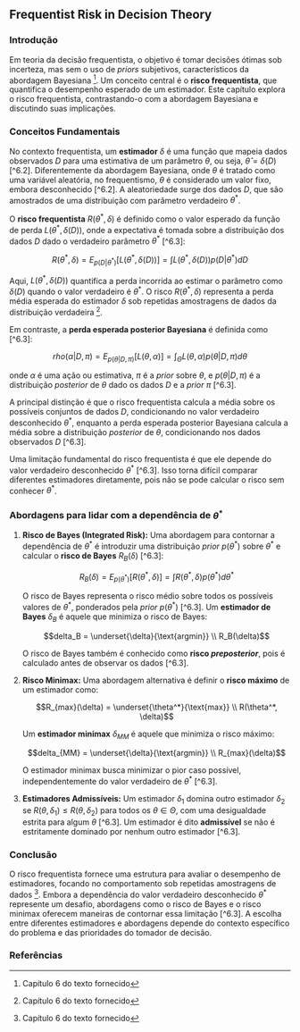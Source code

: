 ## Frequentist Risk in Decision Theory

### Introdução
Em teoria da decisão frequentista, o objetivo é tomar decisões ótimas sob incerteza, mas sem o uso de *priors* subjetivos, característicos da abordagem Bayesiana [^6]. Um conceito central é o **risco frequentista**, que quantifica o desempenho esperado de um estimador. Este capítulo explora o risco frequentista, contrastando-o com a abordagem Bayesiana e discutindo suas implicações.

### Conceitos Fundamentais

No contexto frequentista, um **estimador** $\delta$ é uma função que mapeia dados observados $D$ para uma estimativa de um parâmetro $\theta$, ou seja, $\hat{\theta} = \delta(D)$ [^6.2]. Diferentemente da abordagem Bayesiana, onde $\theta$ é tratado como uma variável aleatória, no frequentismo, $\theta$ é considerado um valor fixo, embora desconhecido [^6.2]. A aleatoriedade surge dos dados $D$, que são amostrados de uma distribuição com parâmetro verdadeiro $\theta^*$.

O **risco frequentista** $R(\theta^*, \delta)$ é definido como o valor esperado da função de perda $L(\theta^*, \delta(D))$, onde a expectativa é tomada sobre a distribuição dos dados $D$ dado o verdadeiro parâmetro $\theta^*$ [^6.3]:

$$R(\theta^*, \delta) = E_{p(D|\theta^*)}[L(\theta^*, \delta(D))] = \int L(\theta^*, \delta(D))p(D|\theta^*)dD$$

Aqui, $L(\theta^*, \delta(D))$ quantifica a perda incorrida ao estimar o parâmetro como $\delta(D)$ quando o valor verdadeiro é $\theta^*$. O risco $R(\theta^*, \delta)$ representa a perda média esperada do estimador $\delta$ sob repetidas amostragens de dados da distribuição verdadeira [^6].

Em contraste, a **perda esperada posterior Bayesiana** é definida como [^6.3]:

$$rho(\alpha|D, \pi) = E_{p(\theta|D, \pi)}[L(\theta, \alpha)] = \int_{\Theta} L(\theta, \alpha)p(\theta|D, \pi)d\theta$$

onde $\alpha$ é uma ação ou estimativa, $\pi$ é a *prior* sobre $\theta$, e $p(\theta|D, \pi)$ é a distribuição *posterior* de $\theta$ dado os dados $D$ e a *prior* $\pi$ [^6.3].

A principal distinção é que o risco frequentista calcula a média sobre os possíveis conjuntos de dados $D$, condicionando no valor verdadeiro desconhecido $\theta^*$, enquanto a perda esperada posterior Bayesiana calcula a média sobre a distribuição *posterior* de $\theta$, condicionando nos dados observados $D$ [^6.3].

Uma limitação fundamental do risco frequentista é que ele depende do valor verdadeiro desconhecido $\theta^*$ [^6.3]. Isso torna difícil comparar diferentes estimadores diretamente, pois não se pode calcular o risco sem conhecer $\theta^*$.

### Abordagens para lidar com a dependência de $\theta^*$

1.  **Risco de Bayes (Integrated Risk):** Uma abordagem para contornar a dependência de $\theta^*$ é introduzir uma distribuição *prior* $p(\theta^*)$ sobre $\theta^*$ e calcular o **risco de Bayes** $R_B(\delta)$ [^6.3]:

    $$R_B(\delta) = E_{p(\theta^*)}[R(\theta^*, \delta)] = \int R(\theta^*, \delta)p(\theta^*)d\theta^*$$

    O risco de Bayes representa o risco médio sobre todos os possíveis valores de $\theta^*$, ponderados pela *prior* $p(\theta^*)$ [^6.3]. Um **estimador de Bayes** $\delta_B$ é aquele que minimiza o risco de Bayes:

    $$delta_B = \underset{\delta}{\text{argmin}} \\ R_B(\delta)$$

    O risco de Bayes também é conhecido como **risco *preposterior***, pois é calculado antes de observar os dados [^6.3].

2.  **Risco Minimax:** Uma abordagem alternativa é definir o **risco máximo** de um estimador como:

    $$R_{max}(\delta) = \underset{\theta^*}{\text{max}} \\ R(\theta^*, \delta)$$

    Um **estimador minimax** $\delta_{MM}$ é aquele que minimiza o risco máximo:

    $$delta_{MM} = \underset{\delta}{\text{argmin}} \\ R_{max}(\delta)$$

    O estimador minimax busca minimizar o pior caso possível, independentemente do valor verdadeiro de $\theta^*$ [^6.3].

3.  **Estimadores Admissíveis:** Um estimador $\delta_1$ domina outro estimador $\delta_2$ se $R(\theta, \delta_1) \leq R(\theta, \delta_2)$ para todos os $\theta \in \Theta$, com uma desigualdade estrita para algum $\theta$ [^6.3]. Um estimador é dito **admissível** se não é estritamente dominado por nenhum outro estimador [^6.3].

### Conclusão

O risco frequentista fornece uma estrutura para avaliar o desempenho de estimadores, focando no comportamento sob repetidas amostragens de dados [^6]. Embora a dependência do valor verdadeiro desconhecido $\theta^*$ represente um desafio, abordagens como o risco de Bayes e o risco minimax oferecem maneiras de contornar essa limitação [^6.3]. A escolha entre diferentes estimadores e abordagens depende do contexto específico do problema e das prioridades do tomador de decisão.

### Referências
[^6]: Capítulo 6 do texto fornecido
<!-- END -->